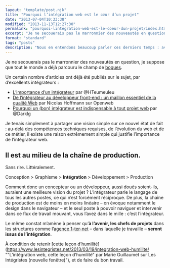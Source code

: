 ```yaml
---
layout: "template/post.njk"
title: "Pourquoi l’intégration web est le cœur d’un projet"
date: "2013-07-04T10:33:38"
modified: "2013-11-13T12:27:30"
permalink: "pourquoi-lintegration-web-est-le-coeur-dun-projet/index.html"
excerpt: "Je ne secouerais pas le marronnier des nouveautés en question, je suppose que tout le monde a déjà parcouru le champ de bogues. Un certain nombre d’articles ont déjà été publiés sur le sujet, par d’excellents intégrateurs : L’importance d’un intégrateur&nbsp;par @HTeumeuleu De l’intégrateur au développeur front-end&nbsp;: un maillon essentiel de la qualité Web&nbsp;par Nicolas […]"
format: "standard"
tags: "posts"
description: "Nous en entendons beaucoup parler ces derniers temps : avec l'arrivée de nouvelles technologies et de nouvelles pratiques, les choix relatifs à l'intégration ont de plus en plus d'impact sur le bon déroulement d'un projet web - ainsi que sur son budget."
---
```

Je ne secouerais pas le marronnier des nouveautés en question, je suppose que tout le monde a déjà parcouru le champ de [bogues](https://www.linternaute.com/dictionnaire/fr/definition/bogue/ "Définition de bogue (nouvelle fenêtre)").

Un certain nombre d’articles ont déjà été publiés sur le sujet, par d’excellents intégrateurs :

* [L’importance d’un intégrateur](https://www.hteumeuleu.fr/l-importance-d-un-integrateur/ "L’importance d’un intégrateur (nouvelle fenêtre)")&nbsp;par @HTeumeuleu
* [De l’intégrateur au développeur front-end&nbsp;: un maillon essentiel de la qualité Web](https://openweb.eu.org/articles/integrateur-au-developpeur-front-end-un-maillon-essentiel-qualite-web "De l’intégrateur au développeur front-end&nbsp;: un maillon essentiel de la qualité Web (nouvelle fenêtre)")&nbsp;par Nicolas Hoffmann&nbsp;sur Openweb
* [Pourquoi un (bon) intégrateur est indispensable à tout projet web](https://darklg.me/2013/06/pourquoi-un-bon-integrateur-est-indispensable-a-tout-projet-web/ "Pourquoi un (bon) intégrateur est indispensable à tout projet web (nouvelle fenêtre)")&nbsp;par @Darklg

Je tenais simplement à partager une vision simple sur ce nouvel état de fait : au-delà des compétences techniques requises, de l’évolution du web et de ce métier, il existe une raison extrêmement simple qui justifie l’importance de l’intégrateur web.

## Il est au milieu de la chaîne de production.

Sans rire. Littéralement.

Conception > Graphisme > **Intégration** > Développement > Production

Comment donc un concepteur ou un développeur, aussi doués soient-ils, auraient une meilleure vision du projet ? L’intégrateur parle le langage de tous les autres postes, ce qui n’est forcément réciproque. De plus, la chaîne de production est de moins en moins linéaire – on évoque notamment le design dans le navigateur – et le seul poste à pouvoir naviguer et intervenir dans ce flux de travail mouvant, vous l’avez dans le mille : c’est l’intégrateur.

Le même constat m’amène à penser qu’**à l’avenir, les chefs de projets** dans les structures comme l’[agence 1-ter-net](https://www.1-ter-net.com "Création de site internet à Nantes (nouvelle fenêtre)") – dans laquelle je travaille – **seront issus de l’intégration**.

À condition de retenir [cette leçon d’humilité](https://www.lesintegristes.net/2013/03/19/integration-web-humilite/ ""L’intégration web, cette leçon d’humilité" par Marie Guillaumet sur Les Intégristes (nouvelle fenêtre)"), et de faire du bon travail.

